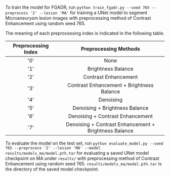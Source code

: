 To train the model for FGADR, run ```python train_fgadr.py --seed 765 --preprocess '2' --lesion 'MA'``` for training a UNet model to segment Microaneurysm lesion images with preprocessing method of Contrast Enhancement using random seed 765.

The meaning of each preprocessing index is indicated in the following table.

| Preprocessing Index | Preprocessing Methods |
| :---: | :---: |
| '0' | None |
| '1' | Brightness Balance |
| '2' | Contrast Enhancement |
| '3' | Contrast Enhancement + Brightness Balance |
| '4' | Denoising |
| '5' | Denoising + Brightness Balance |
| '6' | Denoising + Contrast Enhancement |
| '7' | Denoising + Contrast Enhancement + Brightness Balance |

To evaluate the model on the test set, run ```python evaluate_model.py --seed 765 --preprocess '2' --lesion 'MA' --model results/models_ma/model.pth.tar``` for evaluating a saved UNet model checkpoint on MA under ```results/``` with preprocessing method of Contrast Enhancement using random seed 765. `results/models_ma/model.pth.tar` is the directory of the saved model checkpoint.
